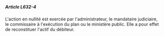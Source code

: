 ##### Article L632-4

L'action en nullité est exercée par l'administrateur, le mandataire judiciaire, le commissaire à l'exécution du plan ou le ministère public. Elle a pour effet de reconstituer l'actif du débiteur.

